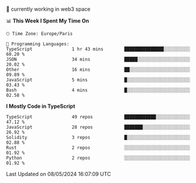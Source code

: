 🔭 currently working in web3 space

<!--START_SECTION:waka-->
📊 **This Week I Spent My Time On** 

```text
🕑︎ Time Zone: Europe/Paris

💬 Programming Languages: 
TypeScript               1 hr 43 mins        ███████████████░░░░░░░░░░   60.20 % 
JSON                     34 mins             █████░░░░░░░░░░░░░░░░░░░░   20.02 % 
Other                    16 mins             ██░░░░░░░░░░░░░░░░░░░░░░░   09.89 % 
JavaScript               5 mins              █░░░░░░░░░░░░░░░░░░░░░░░░   03.43 % 
Bash                     4 mins              █░░░░░░░░░░░░░░░░░░░░░░░░   02.58 % 
```

**I Mostly Code in TypeScript** 

```text
TypeScript               49 repos            ████████████░░░░░░░░░░░░░   47.12 % 
JavaScript               28 repos            ███████░░░░░░░░░░░░░░░░░░   26.92 % 
Solidity                 3 repos             █░░░░░░░░░░░░░░░░░░░░░░░░   02.88 % 
Rust                     2 repos             ░░░░░░░░░░░░░░░░░░░░░░░░░   01.92 % 
Python                   2 repos             ░░░░░░░░░░░░░░░░░░░░░░░░░   01.92 % 
```




 Last Updated on 08/05/2024 16:07:09 UTC
<!--END_SECTION:waka-->
